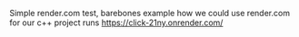 Simple render.com test, barebones example how we could use render.com for our c++ project
runs https://click-21ny.onrender.com/
